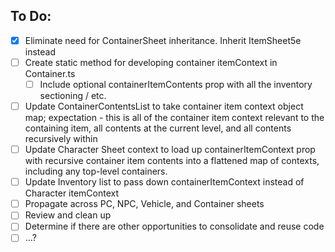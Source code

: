 ## To Do:

- [x] Eliminate need for ContainerSheet inheritance. Inherit ItemSheet5e instead
- [ ] Create static method for developing container itemContext in Container.ts
  - [ ] Include optional containerItemContents prop with all the inventory sectioning / etc.
- [ ] Update ContainerContentsList to take container item context object map; expectation - this is all of the container item context relevant to the containing item, all contents at the current level, and all contents recursively within
- [ ] Update Character Sheet context to load up containerItemContext prop with recursive container item contents into a flattened map of contexts, including any top-level containers.
- [ ] Update Inventory list to pass down containerItemContext instead of Character itemContext
- [ ] Propagate across PC, NPC, Vehicle, and Container sheets
- [ ] Review and clean up
- [ ] Determine if there are other opportunities to consolidate and reuse code
- [ ] ...?